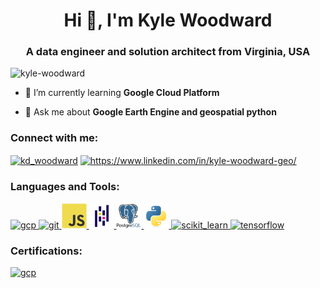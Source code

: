 <h1 align="center">Hi 👋, I'm Kyle Woodward</h1>
<h3 align="center">A data engineer and solution architect from Virginia, USA</h3>

<p align="left"> <img src="https://komarev.com/ghpvc/?username=kyle-woodward&label=Profile%20views&color=0e75b6&style=flat" alt="kyle-woodward" /> </p>

- 🌱 I’m currently learning **Google Cloud Platform**

- 💬 Ask me about **Google Earth Engine and geospatial python**

<h3 align="left">Connect with me:</h3>
<p align="left">
<a href="https://twitter.com/kd_woodward" target="blank"><img align="center" src="https://raw.githubusercontent.com/rahuldkjain/github-profile-readme-generator/master/src/images/icons/Social/twitter.svg" alt="kd_woodward" height="30" width="40" /></a>
<a href="https://linkedin.com/in/https://www.linkedin.com/in/kyle-woodward-geo/" target="blank"><img align="center" src="https://raw.githubusercontent.com/rahuldkjain/github-profile-readme-generator/master/src/images/icons/Social/linked-in-alt.svg" alt="https://www.linkedin.com/in/kyle-woodward-geo/" height="30" width="40" /></a>
</p>

<h3 align="left">Languages and Tools:</h3>
<p align="left"> <a href="https://cloud.google.com" target="_blank" rel="noreferrer"> <img src="https://www.vectorlogo.zone/logos/google_cloud/google_cloud-icon.svg" alt="gcp" width="40" height="40"/> </a> <a href="https://git-scm.com/" target="_blank" rel="noreferrer"> <img src="https://www.vectorlogo.zone/logos/git-scm/git-scm-icon.svg" alt="git" width="40" height="40"/> </a> <a href="https://developer.mozilla.org/en-US/docs/Web/JavaScript" target="_blank" rel="noreferrer"> <img src="https://raw.githubusercontent.com/devicons/devicon/master/icons/javascript/javascript-original.svg" alt="javascript" width="40" height="40"/> </a> <a href="https://pandas.pydata.org/" target="_blank" rel="noreferrer"> <img src="https://raw.githubusercontent.com/devicons/devicon/2ae2a900d2f041da66e950e4d48052658d850630/icons/pandas/pandas-original.svg" alt="pandas" width="40" height="40"/> </a> <a href="https://www.postgresql.org" target="_blank" rel="noreferrer"> <img src="https://raw.githubusercontent.com/devicons/devicon/master/icons/postgresql/postgresql-original-wordmark.svg" alt="postgresql" width="40" height="40"/> </a> <a href="https://www.python.org" target="_blank" rel="noreferrer"> <img src="https://raw.githubusercontent.com/devicons/devicon/master/icons/python/python-original.svg" alt="python" width="40" height="40"/> </a> <a href="https://scikit-learn.org/" target="_blank" rel="noreferrer"> <img src="https://upload.wikimedia.org/wikipedia/commons/0/05/Scikit_learn_logo_small.svg" alt="scikit_learn" width="40" height="40"/> </a> <a href="https://www.tensorflow.org" target="_blank" rel="noreferrer"> <img src="https://www.vectorlogo.zone/logos/tensorflow/tensorflow-icon.svg" alt="tensorflow" width="40" height="40"/> </a> </p>

<h3 align="left">Certifications:</h3>
<p align="left" dir="auto"><a href="https://templates.images.credential.net/16590189412502689960209276019161.png" rel="nofollow"><img src="https://templates.images.credential.net/16590189412502689960209276019161.png" alt="gcp" width="100" height="100" data-canonical-src="https://templates.images.credential.net/16590189412502689960209276019161.png" style="max-width: 100%;"></a></p>
